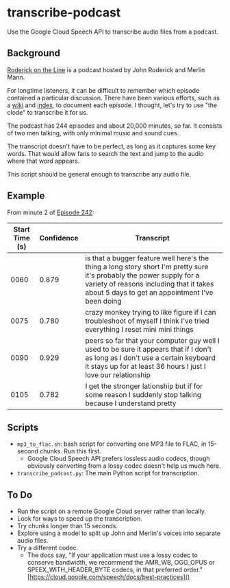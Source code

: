 # transcribe-podcast
Use the Google Cloud Speech API to transcribe audio files from a podcast. 

## Background
[Roderick on the Line](http://www.merlinmann.com/roderick/) is a podcast hosted by John Roderick and Merlin Mann.

For longtime listeners, it can be difficult to remember which episode contained a particular discussion. There have been various efforts, such as a [wiki](http://roderickon.wikia.com/wiki/Roderick_on_the_Line_Wiki) and [index](http://wecancutthisout.com/), to document each episode. I thought, let's try to use "the clode" to transcribe it for us. 

The podcast has 244 episodes and about 20,000 minutes, so far. It consists of two men talking, with only minimal music and sound cues. 

The transcript doesn't have to be perfect, as long as it captures some key words. That would allow fans to search the text and jump to the audio where that word appears. 

This script should be general enough to transcribe any audio file. 

## Example
From minute 2 of [Episode 242](http://www.merlinmann.com/roderick/ep-242-mr-jingle-jangle.html): 

| Start Time (s)  | Confidence  | Transcript  |
|---|---|---|
|  0060 | 0.879  | is that a bugger feature well here's the thing a long story short I'm pretty sure it's probably the power supply for a variety of reasons including that it takes about 5 days to get an appointment I've been doing  |
| 0075  | 0.780  | crazy monkey trying to like figure if I can troubleshoot of myself I think I've tried everything I reset mini mini things  |
| 0090  | 0.929  | peers so far that your computer guy well I used to be sure it appears that if I don't as long as I don't use a certain keyboard it stays up for at least 36 hours I just I love our relationship  |
| 0105  | 0.782  | I get the stronger lationship but if for some reason I suddenly stop talking because I understand pretty  |


## Scripts
* `mp3_to_flac.sh`: bash script for converting one MP3 file to FLAC, in 15-second chunks. Run this first. 
	* Google Cloud Speech API prefers lossless audio codecs, though obviously converting from a lossy codec doesn't help us much here.
* `transcribe_podcast.py`: The main Python script for transcription. 

## To Do
* Run the script on a remote Google Cloud server rather than locally.
* Look for ways to speed up the transcription. 
* Try chunks longer than 15 seconds. 
* Explore using a model to split up John and Merlin's voices into separate audio files. 
* Try a different codec. 
	* The docs say, "If your application must use a lossy codec to conserve bandwidth, we recommend the AMR_WB, OGG_OPUS or SPEEX_WITH_HEADER_BYTE codecs, in that preferred order." [https://cloud.google.com/speech/docs/best-practices]()
